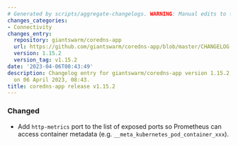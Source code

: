 ```yaml
---
# Generated by scripts/aggregate-changelogs. WARNING: Manual edits to this files will be overwritten.
changes_categories:
- Connectivity
changes_entry:
  repository: giantswarm/coredns-app
  url: https://github.com/giantswarm/coredns-app/blob/master/CHANGELOG.md#1152---2023-04-06
  version: 1.15.2
  version_tag: v1.15.2
date: '2023-04-06T08:43:49'
description: Changelog entry for giantswarm/coredns-app version 1.15.2, published
  on 06 April 2023, 08:43.
title: coredns-app release v1.15.2
---
```


### Changed
- Add `http-metrics` port to the list of exposed ports so Prometheus can access container metadata (e.g. `__meta_kubernetes_pod_container_xxx`).
